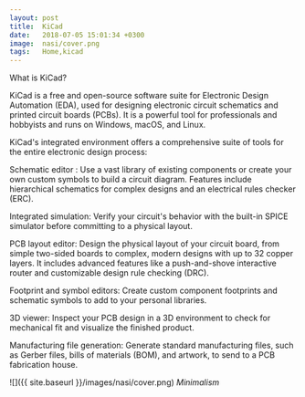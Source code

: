 ```yaml
---
layout: post
title:  KiCad
date:   2018-07-05 15:01:34 +0300
image:  nasi/cover.png
tags:   Home,kicad
---
```

What is KiCad?

KiCad is a free and open-source software suite for Electronic Design Automation (EDA), used for designing electronic circuit schematics and printed circuit boards (PCBs). It is a powerful tool for professionals and hobbyists and runs on Windows, macOS, and Linux.

KiCad's integrated environment offers a comprehensive suite of tools for the entire electronic design process:

Schematic editor : Use a vast library of existing components or create your own custom symbols to build a circuit diagram. Features include hierarchical schematics for complex designs and an electrical rules checker (ERC).

Integrated simulation: Verify your circuit's behavior with the built-in SPICE simulator before committing to a physical layout.

PCB layout editor: Design the physical layout of your circuit board, from simple two-sided boards to complex, modern designs with up to 32 copper layers. It includes advanced features like a push-and-shove interactive router and customizable design rule checking (DRC).

Footprint and symbol editors: Create custom component footprints and schematic symbols to add to your personal libraries.

3D viewer: Inspect your PCB design in a 3D environment to check for mechanical fit and visualize the finished product.

Manufacturing file generation: Generate standard manufacturing files, such as Gerber files, bills of materials (BOM), and artwork, to send to a PCB fabrication house.



![]({{ site.baseurl }}/images/nasi/cover.png)
*Minimalism*

